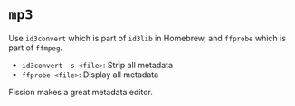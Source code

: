# `mp3`

Use `id3convert` which is part of `id3lib` in Homebrew, and `ffprobe` which is part of `ffmpeg`.

* `id3convert -s <file>`: Strip all metadata
* `ffprobe <file>`: Display all metadata

Fission makes a great metadata editor.

